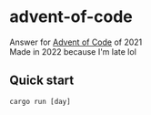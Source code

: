 # advent-of-code
Answer for [Advent of Code](https://adventofcode.com/2021) of 2021<br>
Made in 2022 because I'm late lol<br>

## Quick start
```
cargo run [day]
```
